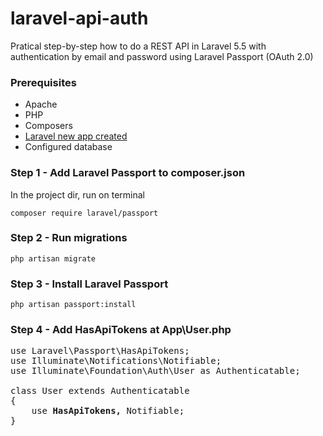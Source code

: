 # laravel-api-auth
Pratical step-by-step how to do a REST API in Laravel 5.5 with authentication by email and password using Laravel Passport (OAuth 2.0)

### Prerequisites
* Apache
* PHP
* Composers
* [Laravel new app created](https://github.com/cantellir/laravel-new-app)
* Configured database

### Step 1 - Add Laravel Passport to composer.json
In the project dir, run on terminal
```
composer require laravel/passport
```

### Step 2 - Run migrations
```
php artisan migrate
```

### Step 3 - Install Laravel Passport
```
php artisan passport:install
```

### Step 4 - Add HasApiTokens at App\User.php
<pre>
<?php

namespace App;

<b>use Laravel\Passport\HasApiTokens;</b>
use Illuminate\Notifications\Notifiable;
use Illuminate\Foundation\Auth\User as Authenticatable;

class User extends Authenticatable
{
    use <b>HasApiTokens,</b> Notifiable;
}
<pre>